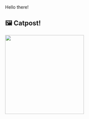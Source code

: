 Hello there!



## 🖼️ Catpost!

<sub>
    <img src="https://cdn2.thecatapi.com/images/709.jpg" height="256">
</sub>

